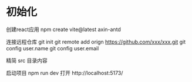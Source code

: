 # 初始化
创建react应用
npm create vite@latest axin-antd

连接远程仓库
git init
git remote add orign https://github.com/xxx/xxx.git
git config user.name
git config user.email

精简 src 目录内容

启动项目
npm run dev
打开 http://localhost:5173/